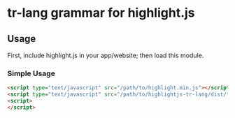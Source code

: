 # tr-lang grammar for highlight.js

## Usage

First, include highlight.js in your app/website; then load this module.

### Simple Usage

```html
<script type="text/javascript" src="/path/to/highlight.min.js"></script>
<script type="text/javascript" src="/path/to/highlightjs-tr-lang/dist/tr-lang.min.js"></script>
<script>
</script>
```
